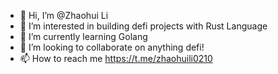 - 👋 Hi, I’m @Zhaohui Li
- 👀 I’m interested in building defi projects with Rust Language
- 🌱 I’m currently learning Golang
- 💞️ I’m looking to collaborate on anything defi!
- 📫 How to reach me https://t.me/zhaohuili0210
